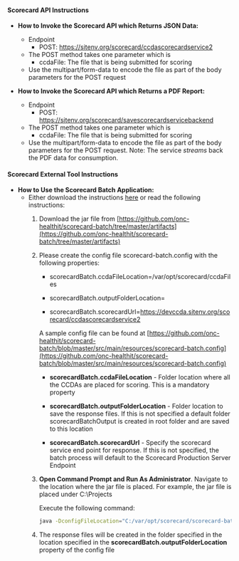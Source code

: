 #### Scorecard API Instructions

*   **How to Invoke the Scorecard API which Returns JSON Data:**
    *   Endpoint
        *   POST: https://sitenv.org/scorecard/ccdascorecardservice2
    *   The POST method takes one parameter which is
        *   ccdaFile: The file that is being submitted for scoring
    *   Use the multipart/form-data to encode the file as part of the body parameters for the POST request

*   **How to Invoke the Scorecard API which Returns a PDF Report:**
    *   Endpoint
        *   POST: https://sitenv.org/scorecard/savescorecardservicebackend
    *   The POST method takes one parameter which is
        *   ccdaFile: The file that is being submitted for scoring
    *   Use the multipart/form-data to encode the file as part of the body parameters for the POST request. Note: The service _streams_ back the PDF data for consumption.

#### Scorecard External Tool Instructions

*   **How to Use the Scorecard Batch Application:**
    *   Either download the instructions [here](https://github.com/onc-healthit/scorecard-batch/raw/master/artifacts/Scorecard-%20Batch-%20Process-Instructions.docx) or read the following instructions:
        1.  Download the jar file from [https://github.com/onc-healthit/scorecard-batch/tree/master/artifacts](https://github.com/onc-healthit/scorecard-batch/tree/master/artifacts)

        2.  Please create the config file scorecard-batch.config with the following properties:

            *   scorecardBatch.ccdaFileLocation=/var/opt/scorecard/ccdaFiles

            *   scorecardBatch.outputFolderLocation=

            *   scorecardBatch.scorecardUrl=https://devccda.sitenv.org/scorecard/ccdascorecardservice2

            A sample config file can be found at [https://github.com/onc-healthit/scorecard-batch/blob/master/src/main/resources/scorecard-batch.config](https://github.com/onc-healthit/scorecard-batch/blob/master/src/main/resources/scorecard-batch.config)

            *   **scorecardBatch.ccdaFileLocation** - Folder location where all the CCDAs are placed for scoring. This is a mandatory property

            *   **scorecardBatch.outputFolderLocation** - Folder location to save the response files. If this is not specified a default folder scorecardBatchOutput is created in root folder and are saved to this location

            *   **scorecardBatch.scorecardUrl** - Specify the scorecard service end point for response. If this is not specified, the batch process will default to the Scorecard Production Server Endpoint

        1.  **Open Command Prompt and Run As Administrator**. Navigate to the location where the jar file is placed. For example, the jar file is placed under C:\Projects

            Execute the following command:
            
            ```bash
            java -DconfigFileLocation="C:/var/opt/scorecard/scorecard-batch.config" -jar scorecard-batch.jar
            ```

        1.  The response files will be created in the folder specified in the location specified in the **scorecardBatch.outputFolderLocation** property of the config file
